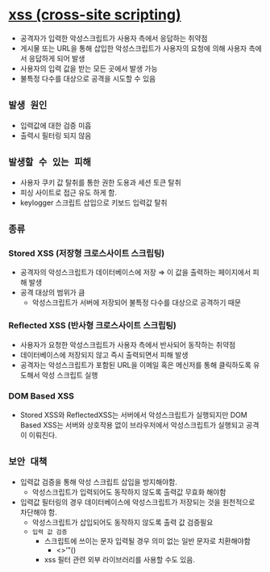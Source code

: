 # [xss (cross-site scripting)](https://www.fis.kr/ko/major_biz/cyber_safety_oper/attack_info/security_news?articleSeq=3408)

- 공격자가 입력한 악성스크립트가 사용자 측에서 응답하는 취약점
- 게시물 또는 URL을 통해 삽입한 악성스크립트가 사용자의 요청에 의해 사용자 측에서 응답하게 되어 발생
- 사용자의 입력 값을 받는 모든 곳에서 발생 가능
- 불특정 다수를 대상으로 공격을 시도할 수 있음

## `발생 원인`

- 입력값에 대한 검증 미흡
- 출력시 필터링 되지 않음

## `발생할 수 있는 피해`

- 사용자 쿠키 값 탈취를 통한 권한 도용과 세션 토큰 탈취
- 피싱 사이트로 접근 유도 하게 함.
- keylogger 스크립트 삽입으로 키보드 입력값 탈취

## `종류`

### Stored XSS (저장형 크로스사이트 스크립팅)

- 공격자의 악성스크립트가 데이터베이스에 저장 ⇒ 이 값을 출력하는 페이지에서 피해 발생
- 공격 대상의 범위가 큼
  - 악성스크립트가 서버에 저장되어 불특정 다수를 대상으로 공격하기 때문

### Reflected XSS (반사형 크로스사이트 스크립팅)

- 사용자가 요청한 악성스크립트가 사용자 측에서 반사되어 동작하는 취약점
- 데이터베이스에 저장되지 않고 즉시 출력되면서 피해 발생
- 공격자는 악성스크립트가 포함된 URL을 이메일 혹은 메신저를 통해 클릭하도록 유도해서 악성 스크립트 실행

### DOM Based XSS

- Stored XSS와 ReflectedXSS는 서버에서 악성스크립트가 실행되지만 DOM Based XSS는 서버와 상호작용 없이 브라우저에서 악성스크립트가 실행되고 공격이 이뤄진다.

## `보안 대책`

- 입력값 검증을 통해 악성 스크립트 삽입을 방지해야함.
  - 악성스크립트가 입력되어도 동작하지 않도록 출력값 무효화 해야함
- 입력값 필터링의 경우 데이터베이스에 악성스크립트가 저장되는 것을 원천적으로 차단해야 함.
  - 악성스크립트가 삽입되어도 동작하지 않도록 출력 값 검증필요
  - `입력 값 검증`
    - 스크립트에  쓰이는 문자 입력될 경우 의미 없는 일반 문자로 치환해야함
      - <>’”()
    - xss 필터 관련 외부 라이브러리를 사용할 수도 있음.
